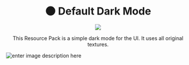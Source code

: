 <h1 align="center">🌑 Default Dark Mode</h1>

<p align="center">
<a href="https://github.com/xnebulr/Minecraft-Default-Dark-Mode/releases"><img src="https://img.shields.io/github/v/release/xnebulr/Minecraft-Default-Dark-Mode"></a>
</p>

<p align="center">This Resource Pack is a simple dark mode for the UI. It uses all original textures.</p>

![enter image description here](https://media.nebulr.me/files/3c58c3855a2403d6.png)
